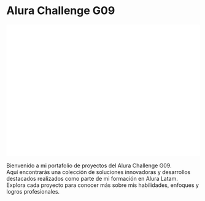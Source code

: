 # Alura Challenge G09

![alura latam](./assets/logo-alura.png)

Bienvenido a mi portafolio de proyectos del Alura Challenge G09.  
Aquí encontrarás una colección de soluciones innovadoras y desarrollos destacados realizados como parte de mi formación en Alura Latam.  
Explora cada proyecto para conocer más sobre mis habilidades, enfoques y logros profesionales.